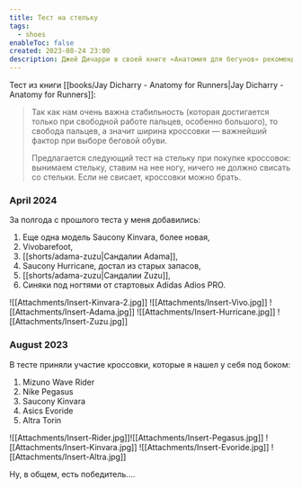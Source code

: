 ```yaml
---
title: Тест на стельку
tags:
  - shoes
enableToc: false
created: 2023-08-24 23:00
description: Джей Дичарри в своей книге «Анатомия для бегунов» рекомендует перед покупокой новой обуви проверять, что она проходит «тест на стельку». Описание теста и результаты из моей галошницы.
---
```

Тест из книги [[books/Jay Dicharry - Anatomy for Runners|Jay Dicharry - Anatomy for Runners]]: 

> Так как нам очень важна стабильность (которая достигается только при свободной работе пальцев, особенно большого), то свобода пальцев, а значит ширина кроссовки — важнейший фактор при выборе беговой обуви.
> 
> Предлагается следующий тест на стельку при покупке кроссовок: вынимаем стельку, ставим на нее ногу, ничего не должно свисать со стельки. Если не свисает, кроссовки можно брать.

### April 2024

За полгода с прошлого теста у меня добавились:
1. Еще одна модель Saucony Kinvara, более новая,
2. Vivobarefoot,
3. [[shorts/adama-zuzu|Сандалии Adama]],
4. Saucony Hurricane, достал из старых запасов,
5. [[shorts/adama-zuzu|Сандалии Zuzu]],
6. Синяки под ногтями от стартовых Adidas Adios PRO.

![[Attachments/Insert-Kinvara-2.jpg]]
![[Attachments/Insert-Vivo.jpg]]
![[Attachments/Insert-Adama.jpg]]
![[Attachments/Insert-Hurricane.jpg]]
![[Attachments/Insert-Zuzu.jpg]]
### August 2023

В тесте приняли участие кроссовки, которые я нашел у себя под боком:
1. Mizuno Wave Rider
2. Nike Pegasus
3. Saucony Kinvara
4. Asics Evoride
5. Altra Torin

![[Attachments/Insert-Rider.jpg]]![[Attachments/Insert-Pegasus.jpg]]
![[Attachments/Insert-Kinvara.jpg]]
![[Attachments/Insert-Evoride.jpg]]
![[Attachments/Insert-Altra.jpg]]

Ну, в общем, есть победитель....